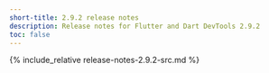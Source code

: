 ```yaml
---
short-title: 2.9.2 release notes
description: Release notes for Flutter and Dart DevTools 2.9.2
toc: false
---
```


{% include_relative release-notes-2.9.2-src.md %}
